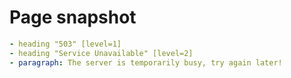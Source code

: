 # Page snapshot

```yaml
- heading "503" [level=1]
- heading "Service Unavailable" [level=2]
- paragraph: The server is temporarily busy, try again later!
```